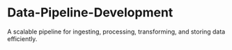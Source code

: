 # Data-Pipeline-Development
 A scalable pipeline for ingesting, processing, transforming, and storing data efficiently.

